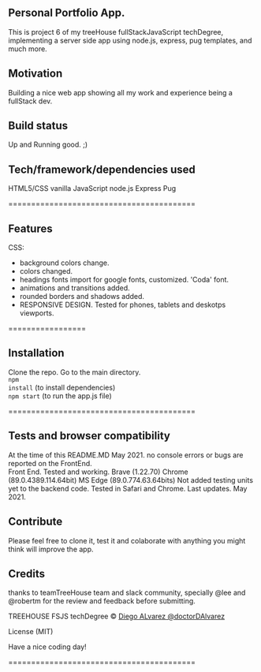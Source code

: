 ## Personal Portfolio App.
This is project 6 of my treeHouse fullStackJavaScript techDegree, implementing a server side app using node.js, express, pug templates, and much more.

## Motivation
Building a nice web app showing all my work and experience being a fullStack dev.

## Build status
Up and Running good. ;)


## Tech/framework/dependencies used
HTML5/CSS
vanilla JavaScript
node.js
Express
Pug

=========================================

## Features
CSS:
* background colors change.
* colors changed.
* headings fonts import for google fonts, customized. 'Coda' font.
* animations and transitions added.
* rounded borders and shadows added.
* RESPONSIVE DESIGN. Tested for phones, tablets and deskotps viewports. 

=================

## Installation
Clone the repo. Go to the main directory.<br>
<code>npm install</code> (to install dependencies)<br>
<code>npm start</code> (to run the app.js file)<br>

=========================================

## Tests and browser compatibility
At the time of this README.MD May 2021. no console errors or bugs are reported on the FrontEnd. <br>
Front End. Tested and working. Brave (1.22.70) Chrome (89.0.4389.114.64bit) MS Edge (89.0.774.63.64bits)
Not added testing units yet to the backend code. Tested in Safari and Chrome. Last updates. May 2021.

## Contribute
Please feel free to clone it, test it and colaborate with anything you might think will improve the app.

## Credits
thanks to teamTreeHouse team and slack community, specially @lee and @robertm for the review and feedback before submitting.

TREEHOUSE FSJS techDegree © [Diego ALvarez @doctorDAlvarez]()

License (MIT)

Have a nice coding day!

=========================================
